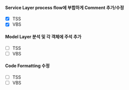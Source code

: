 #### Service Layer process flow에 부합하게 Comment 추가/수정
- [x] TSS
- [x] VBS

#### Model Layer 분석 및 각 객체에 주석 추가
- [ ] TSS
- [ ] VBS

#### Code Formatting 수정
- [ ] TSS
- [ ] VBS